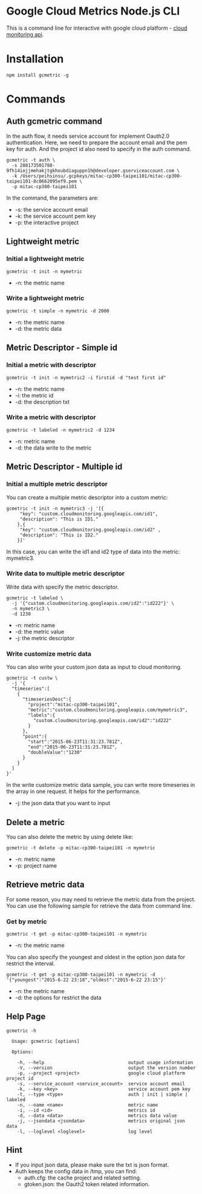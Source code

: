 Google Cloud Metrics Node.js CLI
====

This is a command line for interactive with google cloud platform - [cloud monitoring api](https://cloud.google.com/monitoring/docs).

# Installation

```
npm install gcmetric -g
```

# Commands

## Auth gcmetric command

In the auth flow, it needs service account for implement Oauth2.0 authentication. Here, we need to prepare the account email and the pem key for auth. And the project id also need to specify in the auth command.


```
gcmetric -t auth \
  -s 288173501788-9fh14iojjmehakjtgkhoubdiaguppn1h@developer.gserviceaccount.com \
  -k /Users/peihsinsu/.gcpkeys/mitac-cp300-taipei101/mitac-cp300-taipei101-8c0662095ef9.pem \
  -p mitac-cp300-taipei101
```

In the command, the parameters are:
* -s: the service account email
* -k: the service account pem key
* -p: the interactive project

## Lightweight metric

### Initial a lightweight  metric

```
gcmetric -t init -n mymetric
```

* -n: the metric name

### Write a lightweight metric

```
gcmetric -t simple -n mymetric -d 2000
```

* -n: the metric name
* -d: the metric data

## Metric Descriptor - Simple id

### Initial a metric with descriptor

```
gcmetric -t init -n mymetric2 -i firstid -d "test first id"
```

* -n: the metric name
* -i: the metric id
* -d: the description txt

### Write a metric with descriptor

```
gcmetric -t labeled -n mymetric2 -d 1234
```

* -n: metric name
* -d: the data write to the metric

## Metric Descriptor - Multiple id

### Initial a multiple metric descriptor

You can create a multiple metric descriptor into a custom metric:

```
gcmetric -t init -n mymetric3 -j '[{
     "key": "custom.cloudmonitoring.googleapis.com/id1",
     "description": "This is ID1."
    },{
     "key": "custom.cloudmonitoring.googleapis.com/id2" ,
     "description": "This is ID2."
    }]'
```

In this case, you can write the id1 and id2 type of data into the metric: mymetric3.

### Write data to multiple metric descriptor

Write data with specify the metric descriptor.

```
gcmetric -t labeled \
  -j '{"custom.cloudmonitoring.googleapis.com/id2":"id222"}' \
  -n mymetric3 \
  -d 1230
```

* -n: metric name
* -d: the metric value
* -j: the metric descriptor

### Write customize metric data

You can also write your custom json data as input to cloud monitoring.

```
gcmetric -t custw \
  -j '{
  "timeseries":[
    {
      "timeseriesDesc":{
        "project":"mitac-cp300-taipei101",
        "metric":"custom.cloudmonitoring.googleapis.com/mymetric3",
        "labels":{
          "custom.cloudmonitoring.googleapis.com/id2":"id222"
        }
      },
      "point":{
        "start":"2015-06-23T11:31:23.781Z",
        "end":"2015-06-23T11:31:23.781Z",
        "doubleValue":"1230"
      }
    }
  ]
}'
```

In the write customize metric data sample, you can write more timeseries in the array in one request. It helps for the performance.

* -j: the json data that you want to input

## Delete a metric

You can also delete the metric by using delete like:

```
gcmetric -t delete -p mitac-cp300-taipei101 -n mymetric
```

* -n: metric name
* -p: project name

## Retrieve metric data

For some reason, you may need to retrieve the metric data from the project. You can use the following sample for retrieve the data from command line.

### Get by metric

```
gcmetric -t get -p mitac-cp300-taipei101 -n mymetric
```

* -n: the metric name

You can also specify the youngest and oldest in the option json data for restrict the interval.

```
gcmetric -t get -p mitac-cp300-taipei101 -n mymetric -d '{"youngest":"2015-6-22 23:18","oldest":"2015-6-22 23:15"}'
```

* -n: the metric name
* -d: the options for restrict the data

## Help Page

```
gcmetric -h

  Usage: gcmetric [options]

  Options:

    -h, --help                               output usage information
    -V, --version                            output the version number
    -p, --project <project>                  google cloud platform project id
    -s, --service_account <service_account>  service account email
    -k, --key <key>                          service account pem key
    -t, --type <type>                        auth | init | simple | labeled
    -n, --name <name>                        metric name
    -i, --id <id>                            metrics id
    -d, --data <data>                        metrics data value
    -j, --jsondata <jsondata>                metrics original json data
    -l, --loglevel <loglevel>                log level
```


## Hint

* If you input json data, please make sure the txt is json format.
* Auth keeps the config data in /tmp, you can find:
  * auth.cfg: the cache project and related setting.
  * gtoken.json: the Oauth2 token related information.
